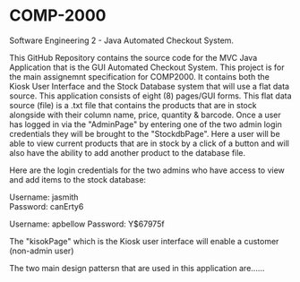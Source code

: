 # COMP-2000
Software Engineering 2 - Java Automated Checkout System.

This GitHub Repository contains the source code for the MVC Java Application that is the GUI Automated Checkout System. This project is for the main assignemnt specification for COMP2000. It contains both the Kiosk User Interface and the Stock Database system that will use a flat data source. This application consists of eight (8) pages/GUI forms. This flat data source (file) is a .txt file that contains the products that are in stock alongside with their column name, price, quantity & barcode. Once a user has logged in via the "AdminPage" by entering one of the two admin login credentials they will be brought to the "StockdbPage". Here a user will be able to view current products that are in stock by a click of a button and will also have the ability to add another product to the database file. 

Here are the login credentials for the two admins who have access to view and add items to the stock database:

Username: jasmith	 
Password: canErty6

Username: apbellow
Password: Y$67975f



The "kisokPage" which is the Kiosk user interface will enable a customer (non-admin user)

The two main design pattersn that are used in this application are......


